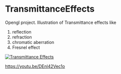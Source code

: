 # TransmittanceEffects
Opengl project. Illustration of Transmittance effects like
1. reflection
2. refraction
3. chromatic aberration
4. Fresnel effect

[![Transmittance Effects](https://img.youtube.com/vi/DEnl42Vec1o/0.jpg)](https://www.youtube.com/watch?v=DEnl42Vec1o)


https://youtu.be/DEnl42Vec1o



